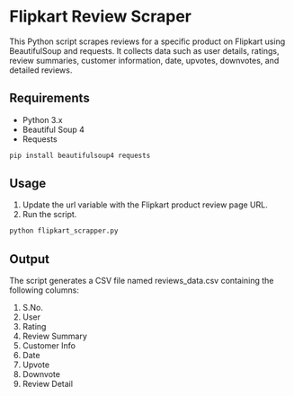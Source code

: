 # Flipkart Review Scraper

This Python script scrapes reviews for a specific product on Flipkart using BeautifulSoup and requests. It collects data such as user details, ratings, review summaries, customer information, date, upvotes, downvotes, and detailed reviews.

## Requirements

- Python 3.x
- Beautiful Soup 4
- Requests

```bash
pip install beautifulsoup4 requests
```

## Usage
1. Update the url variable with the Flipkart product review page URL.
2. Run the script.

```bash
python flipkart_scrapper.py
```
## Output

The script generates a CSV file named reviews_data.csv containing the following columns:
1. S.No.
2. User
3. Rating
4. Review Summary
5. Customer Info
6. Date
7. Upvote
8. Downvote
9. Review Detail
